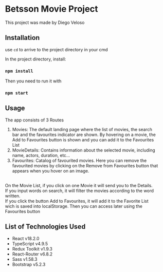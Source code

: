 # Betsson Movie Project

This project was made by Diego Veloso

## Installation

use `cd` to arrive to the project directory in your cmd

In the project directory, install:

### `npm install`

Then you need to run it with 

### `npm start`

## Usage
The app consists of 3 Routes <br/>
1. Movies: The default landing page where the list of movies, the search bar and the favourites indicator are shown. By hovering on a movie, the Add to Favourites           button is shown and you can add it to the Favourites List
2. MovieDetails: Contains information about the selected movie, including name, actors, duration, etc...
3. Favourites: Catalog of favourited movies. Here you can remove the favourited movies by clicking on the Remove from Favourites button that appears when you hover on       an image.<br/>
<br/>
On the Movie List, if you click on one Movie it will send you to the Details. <br/>
If you input words on search, it will filter the movies according to the word written.<br/>
If you click the button Add to Favourites, it will add it to the Favorite List wich is saved into localStorage. Then you can access later using the Favourites button  <br/> 

## List of Technologies Used
- React v18.2.0
- TypeScript v4.9.5
- Redux Toolkit v1.9.3
- React-Router v6.8.2
- Sass v1.58.3
- Bootstrap v5.2.3
